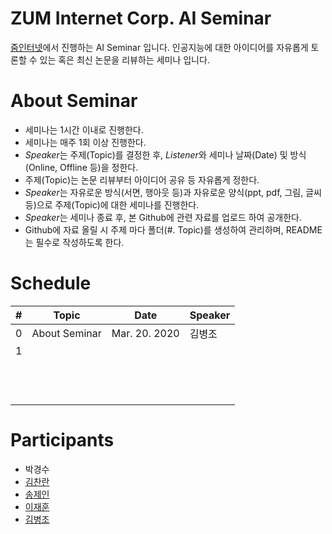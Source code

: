 # ZUM Internet Corp. AI Seminar
[줌인터넷](http://zuminternet.com/)에서 진행하는 AI Seminar 입니다. 인공지능에 대한 아이디어를 자유롭게 토론할 수 있는 혹은 최신 논문을 리뷰하는 세미나 입니다.

# About Seminar
- 세미나는 1시간 이내로 진행한다.
- 세미나는 매주 1회 이상 진행한다.
- *Speaker*는 주제(Topic)를 결정한 후, *Listener*와 세미나 날짜(Date) 및 방식(Online, Offline 등)을 정한다.
- 주제(Topic)는 논문 리뷰부터 아이디어 공유 등 자유롭게 정한다.
- *Speaker*는 자유로운 방식(서면, 행아웃 등)과 자유로운 양식(ppt, pdf, 그림, 글씨 등)으로 주제(Topic)에 대한 세미나를 진행한다.
- *Speaker*는 세미나 종료 후, 본 Github에 관련 자료를 업로드 하여 공개한다.
- Github에 자료 올릴 시 주제 마다 폴더(#. Topic)를 생성하여 관리하며, README는 필수로 작성하도록 한다.

# Schedule
|  #  | Topic | Date | Speaker |
|-----|-------|------|---------|
|  0  | About Seminar      | Mar. 20. 2020     | 김병조        |
|  1  |       |      |         |
|     |       |      |         |
|     |       |      |         |
|     |       |      |         |
|     |       |      |         |
|     |       |      |         |
|     |       |      |         |
|     |       |      |         |
|     |       |      |         |
|     |       |      |         |
|     |       |      |         |
|     |       |      |         |
|     |       |      |         |

# Participants
- 박경수
- [김찬란](https://github.com/seriousran)
- [송제인](https://github.com/songjein)
- [이재훈](https://github.com/dlwogns0128)
- [김병조](https://github.com/byeongjokim)